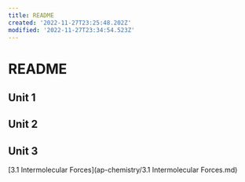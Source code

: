 ```yaml
---
title: README
created: '2022-11-27T23:25:48.202Z'
modified: '2022-11-27T23:34:54.523Z'
---
```


# README
 
## Unit 1

## Unit 2

## Unit 3
[3.1 Intermolecular Forces](ap-chemistry/3.1 Intermolecular Forces.md)
